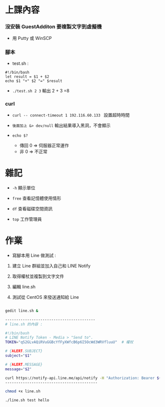 # 上課內容

### 沒安裝 GuestAdditon 要複製文字到虛擬機

* 用 Putty 或 WinSCP

### 腳本

* test.sh :
```
#!/bin/bash
let result = $1 + $2
echo $1 "+" $2 "=" $result
```
* `./test.sh 2 3` 輸出 2 + 3 =8

### curl 

* `curl -- connect-timeout 1 192.116.60.133 ` 設置超時時間
  
* `後面加上 &> dev/null` 輸出結果導入黑洞，不會顯示

* `echo $?` 
  
  * 傳回 0 => 伺服器正常運作
  * 非 0 => 不正常

# 雜記

* `-h` 顯示單位

* `free` 查看記憶體使用情形

* `df` 查看磁碟空間資訊

* `top` 工作管理員

# 作業

* 寫腳本用 Line 做測試 : 
  
1. 建立 Line 群組並加入自己和 LINE Notify

2. 取得權杖並複製到文字文件

3. 編輯 line.sh

4. 測試從 CentOS 來發送通知給 Line
  
``` bash

gedit line.sh &

-----------------------------------------
# line.sh 的內容 :

#!/bin/bash
# LINE Notify Token - Media > "Send to".
TOKEN="qS2GLvAQiRVuGGBcYfFyXWfcB6p6I5OcWd3WRVfluuU"  # 權杖

# {ALERT.SUBJECT}
subject="$1"

# {ALERT.MESSAGE}
message="$2"

curl https://notify-api.line.me/api/notify -H "Authorization: Bearer ${TOKEN}" -d "message=${message}"
------------------------------------------

chmod +x line.sh

./line.sh test hello
```
